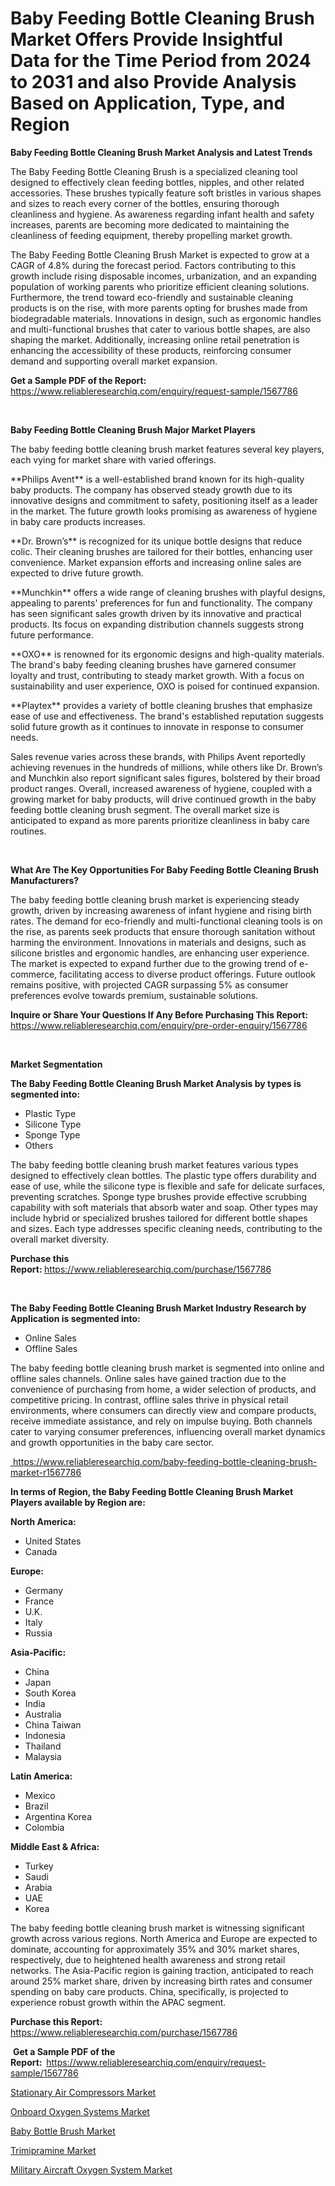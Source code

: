 <p><h1>Baby Feeding Bottle Cleaning Brush Market Offers Provide Insightful Data for the Time Period from 2024 to 2031 and also Provide Analysis Based on Application, Type, and Region</h1></p><p><strong>Baby Feeding Bottle Cleaning Brush Market Analysis and Latest Trends</strong></p>
<p><p>The Baby Feeding Bottle Cleaning Brush is a specialized cleaning tool designed to effectively clean feeding bottles, nipples, and other related accessories. These brushes typically feature soft bristles in various shapes and sizes to reach every corner of the bottles, ensuring thorough cleanliness and hygiene. As awareness regarding infant health and safety increases, parents are becoming more dedicated to maintaining the cleanliness of feeding equipment, thereby propelling market growth.</p><p>The Baby Feeding Bottle Cleaning Brush Market is expected to grow at a CAGR of 4.8% during the forecast period. Factors contributing to this growth include rising disposable incomes, urbanization, and an expanding population of working parents who prioritize efficient cleaning solutions. Furthermore, the trend toward eco-friendly and sustainable cleaning products is on the rise, with more parents opting for brushes made from biodegradable materials. Innovations in design, such as ergonomic handles and multi-functional brushes that cater to various bottle shapes, are also shaping the market. Additionally, increasing online retail penetration is enhancing the accessibility of these products, reinforcing consumer demand and supporting overall market expansion.</p></p>
<p><strong>Get a Sample PDF of the Report:&nbsp;</strong> <a href="https://www.reliableresearchiq.com/enquiry/request-sample/1567786">https://www.reliableresearchiq.com/enquiry/request-sample/1567786</a></p>
<p>&nbsp;</p>
<p><strong>Baby Feeding Bottle Cleaning Brush Major Market Players</strong></p>
<p><p>The baby feeding bottle cleaning brush market features several key players, each vying for market share with varied offerings.</p><p>**Philips Avent** is a well-established brand known for its high-quality baby products. The company has observed steady growth due to its innovative designs and commitment to safety, positioning itself as a leader in the market. The future growth looks promising as awareness of hygiene in baby care products increases.</p><p>**Dr. Brown’s** is recognized for its unique bottle designs that reduce colic. Their cleaning brushes are tailored for their bottles, enhancing user convenience. Market expansion efforts and increasing online sales are expected to drive future growth.</p><p>**Munchkin** offers a wide range of cleaning brushes with playful designs, appealing to parents' preferences for fun and functionality. The company has seen significant sales growth driven by its innovative and practical products. Its focus on expanding distribution channels suggests strong future performance.</p><p>**OXO** is renowned for its ergonomic designs and high-quality materials. The brand's baby feeding cleaning brushes have garnered consumer loyalty and trust, contributing to steady market growth. With a focus on sustainability and user experience, OXO is poised for continued expansion.</p><p>**Playtex** provides a variety of bottle cleaning brushes that emphasize ease of use and effectiveness. The brand's established reputation suggests solid future growth as it continues to innovate in response to consumer needs.</p><p>Sales revenue varies across these brands, with Philips Avent reportedly achieving revenues in the hundreds of millions, while others like Dr. Brown’s and Munchkin also report significant sales figures, bolstered by their broad product ranges. Overall, increased awareness of hygiene, coupled with a growing market for baby products, will drive continued growth in the baby feeding bottle cleaning brush segment. The overall market size is anticipated to expand as more parents prioritize cleanliness in baby care routines.</p></p>
<p>&nbsp;</p>
<p><strong>What Are The Key Opportunities For Baby Feeding Bottle Cleaning Brush Manufacturers?</strong></p>
<p><p>The baby feeding bottle cleaning brush market is experiencing steady growth, driven by increasing awareness of infant hygiene and rising birth rates. The demand for eco-friendly and multi-functional cleaning tools is on the rise, as parents seek products that ensure thorough sanitation without harming the environment. Innovations in materials and designs, such as silicone bristles and ergonomic handles, are enhancing user experience. The market is expected to expand further due to the growing trend of e-commerce, facilitating access to diverse product offerings. Future outlook remains positive, with projected CAGR surpassing 5% as consumer preferences evolve towards premium, sustainable solutions.</p></p>
<p><strong>Inquire or Share Your Questions If Any Before Purchasing This Report:</strong> <a href="https://www.reliableresearchiq.com/enquiry/pre-order-enquiry/1567786">https://www.reliableresearchiq.com/enquiry/pre-order-enquiry/1567786</a></p>
<p>&nbsp;</p>
<p><strong>Market Segmentation</strong></p>
<p><strong>The Baby Feeding Bottle Cleaning Brush Market Analysis by types is segmented into:</strong></p>
<p><ul><li>Plastic Type</li><li>Silicone Type</li><li>Sponge Type</li><li>Others</li></ul></p>
<p><p>The baby feeding bottle cleaning brush market features various types designed to effectively clean bottles. The plastic type offers durability and ease of use, while the silicone type is flexible and safe for delicate surfaces, preventing scratches. Sponge type brushes provide effective scrubbing capability with soft materials that absorb water and soap. Other types may include hybrid or specialized brushes tailored for different bottle shapes and sizes. Each type addresses specific cleaning needs, contributing to the overall market diversity.</p></p>
<p><strong>Purchase this Report:&nbsp;</strong><a href="https://www.reliableresearchiq.com/purchase/1567786">https://www.reliableresearchiq.com/purchase/1567786</a></p>
<p>&nbsp;</p>
<p><strong>The Baby Feeding Bottle Cleaning Brush Market Industry Research by Application is segmented into:</strong></p>
<p><ul><li>Online Sales</li><li>Offline Sales</li></ul></p>
<p><p>The baby feeding bottle cleaning brush market is segmented into online and offline sales channels. Online sales have gained traction due to the convenience of purchasing from home, a wider selection of products, and competitive pricing. In contrast, offline sales thrive in physical retail environments, where consumers can directly view and compare products, receive immediate assistance, and rely on impulse buying. Both channels cater to varying consumer preferences, influencing overall market dynamics and growth opportunities in the baby care sector.</p></p>
<p><a href="https://www.reliableresearchiq.com/baby-feeding-bottle-cleaning-brush-market-r1567786">&nbsp;https://www.reliableresearchiq.com/baby-feeding-bottle-cleaning-brush-market-r1567786</a></p>
<p><strong>In terms of Region, the Baby Feeding Bottle Cleaning Brush Market Players available by Region are:</strong></p>
<p>
    <p> <strong> North America: </strong>
        <ul>
            <li>United States</li>
            <li>Canada</li>
        </ul>
        </p> 
    <p> <strong> Europe: </strong>
        <ul>
            <li>Germany</li>
            <li>France</li>
            <li>U.K.</li>
            <li>Italy</li>
            <li>Russia</li>
        </ul>
        </p> 
    <p> <strong> Asia-Pacific: </strong>
        <ul>
            <li>China</li>
            <li>Japan</li>
            <li>South Korea</li>
            <li>India</li>
            <li>Australia</li>
            <li>China Taiwan</li>
            <li>Indonesia</li>
            <li>Thailand</li>
            <li>Malaysia</li>
        </ul>
        </p> 
    <p> <strong> Latin America: </strong>
        <ul>
            <li>Mexico</li>
            <li>Brazil</li>
            <li>Argentina Korea</li>
            <li>Colombia</li>
        </ul>
        </p> 
    <p> <strong> Middle East & Africa: </strong>
        <ul>
            <li>Turkey</li>
            <li>Saudi</li>
            <li>Arabia</li>
            <li>UAE</li>
            <li>Korea</li>
        </ul>
    </p>
    </p>
<p><p>The baby feeding bottle cleaning brush market is witnessing significant growth across various regions. North America and Europe are expected to dominate, accounting for approximately 35% and 30% market shares, respectively, due to heightened health awareness and strong retail networks. The Asia-Pacific region is gaining traction, anticipated to reach around 25% market share, driven by increasing birth rates and consumer spending on baby care products. China, specifically, is projected to experience robust growth within the APAC segment.</p></p>
<p><strong>Purchase this Report: </strong><a href="https://www.reliableresearchiq.com/purchase/1567786">https://www.reliableresearchiq.com/purchase/1567786</a></p>
<p>&nbsp;<strong>Get a Sample PDF of the Report:&nbsp;&nbsp;</strong><a href="https://www.reliableresearchiq.com/enquiry/request-sample/1567786">https://www.reliableresearchiq.com/enquiry/request-sample/1567786</a></p>
<p><strong></strong></p>
<p><p><a href="https://www.linkedin.com/pulse/strategic-market-insights-navigating-global-stationary-air-compressors-rl5lf?trackingId=gIvzPsdPTRWmyA8cMuS57w%3D%3D">Stationary Air Compressors Market</a></p><p><a href="https://issuu.com/reportprime-2/docs/onboard-oxygen-systems-market-size-_b374aae9983a8f">Onboard Oxygen Systems Market</a></p><p><a href="https://github.com/sumonsky0m/Market-Research-Report-List-1/blob/main/baby-bottle-brush-market.md">Baby Bottle Brush Market</a></p><p><a href="https://www.linkedin.com/pulse/global-trimipramine-market-size-expected-experience-cagr-46-through-luzie">Trimipramine Market</a></p><p><a href="https://issuu.com/reportprime-2/docs/military-aircraft-oxygen-system-mar_cb24cc05ebecc3">Military Aircraft Oxygen System Market</a></p></p>
